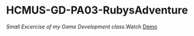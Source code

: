 # HCMUS-GD-PA03-RubysAdventure
*Small Excercise of my Game Development class*.Watch [Demo](https://www.youtube.com/watch?v=E2AIL2gy7fM)
